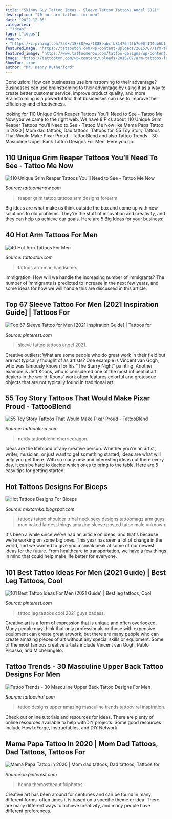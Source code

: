 ```yaml
---
title: "Skinny Guy Tattoo Ideas - Sleeve Tattoo Tattoos Angel 2021"
description: "40 hot arm tattoos for men"
date: "2022-12-05"
categories:
- "ideas"
tags: ["ideas"]
images:
- "https://i.pinimg.com/736x/18/88/ea/1888eabcfb814764ffb7e90f144db6b1.jpg"
featuredImage: "https://tattooton.com/wp-content/uploads/2015/07/arm-tattoos-for-men-18.jpg"
featured_image: "https://www.tattoomenow.com/tattoo-designs/wp-content/uploads/2019/12/Grim-Reaper-Tattoo-Arm-22.jpg"
image: "https://tattooton.com/wp-content/uploads/2015/07/arm-tattoos-for-men-18.jpg"
ShowToc: true
author: "Mr. Danny Rutherford"
---
```



Conclusion: How can businesses use brainstroming to their advantage?
Businesses can use brainstroming to their advantage by using it as a way to create better customer service, improve product quality, and more. Brainstroming is a powerful tool that businesses can use to improve their efficiency and effectiveness.

	

		
looking for 110 Unique Grim Reaper Tattoos You’ll Need to See - Tattoo Me Now you've came to the right web. We have 8 Pics about 110 Unique Grim Reaper Tattoos You’ll Need to See - Tattoo Me Now like Mama Papa Tattoo in 2020 | Mom dad tattoos, Dad tattoos, Tattoos for, 55 Toy Story Tattoos That Would Make Pixar Proud - TattooBlend and also Tattoo Trends - 30 Masculine Upper Back Tattoo Designs For Men. Here you go:
		
    
## 110 Unique Grim Reaper Tattoos You’ll Need To See - Tattoo Me Now

<img loading=lazy src="https://www.tattoomenow.com/tattoo-designs/wp-content/uploads/2019/12/Grim-Reaper-Tattoo-Arm-22.jpg" onerror="this.onerror=null;this.src='https://tse4.mm.bing.net/th?id=OIP.RYc5JQxCI3w6hnuqlnVPYAAAAA&amp;pid=15.1';" alt="110 Unique Grim Reaper Tattoos You’ll Need to See - Tattoo Me Now">

_Source: tattoomenow.com_

>reaper grim tattoo tattoos arm designs forearm. 

	

Big ideas are what make us think outside the box and come up with new solutions to old problems. They're the stuff of innovation and creativity, and they can help us achieve our goals. Here are 5 Big Ideas for your business: 

    
## 40 Hot Arm Tattoos For Men

<img loading=lazy src="https://tattooton.com/wp-content/uploads/2015/07/arm-tattoos-for-men-18.jpg" onerror="this.onerror=null;this.src='https://tse2.mm.bing.net/th?id=OIP.pVVwmJapI5hzAvA2_F_SxAHaLH&amp;pid=15.1';" alt="40 Hot Arm Tattoos For Men">

_Source: tattooton.com_

>tattoos arm man handsome. 

	

Immigration: How will we handle the increasing number of immigrants?
The number of immigrants is predicted to increase in the next few years, and some ideas for how we will handle this are discussed in this article.

    
## Top 67 Sleeve Tattoo For Men [2021 Inspiration Guide] | Tattoos For

<img loading=lazy src="https://i.pinimg.com/736x/d8/13/bd/d813bd65220bbac6180eaa7f5b89e849--sleeve-tattoos-for-men-angel-sleeve-tattoo.jpg" onerror="this.onerror=null;this.src='https://tse1.mm.bing.net/th?id=OIP.0WpwVyiIWOfWKE86phYOJAHaJ6&amp;pid=15.1';" alt="Top 67 Sleeve Tattoo for Men [2021 Inspiration Guide] | Tattoos for">

_Source: pinterest.com_

>sleeve tattoo tattoos angel 2021. 

	

Creative outliers: What are some people who do great work in their field but are not typically thought of as artists?
One example is Vincent van Gogh, who was famously known for his "The Starry Night" painting. Another example is Jeff Koons, who is considered one of the most influential art dealers in the world. Koons' work often features colorful and grotesque objects that are not typically found in traditional art.

    
## 55 Toy Story Tattoos That Would Make Pixar Proud - TattooBlend

<img loading=lazy src="https://tattooblend.com/wp-content/uploads/2015/11/clawmen-toystory-tattoo.jpg" onerror="this.onerror=null;this.src='https://tse3.mm.bing.net/th?id=OIP.2B5jlXyK89eLewGGrEItfAHaKw&amp;pid=15.1';" alt="55 Toy Story Tattoos That Would Make Pixar Proud - TattooBlend">

_Source: tattooblend.com_

>nerdy tattooblend cherriedragon. 

	

Ideas are the lifeblood of any creative person. Whether you're an artist, writer, musician, or just want to get something started, ideas are what will help you get there. With so many new and interesting ideas out there every day, it can be hard to decide which ones to bring to the table. Here are 5 easy tips for getting started: 

    
## Hot Tattoos Designs For Biceps

<img loading=lazy src="http://3.bp.blogspot.com/-jLog7vYGp24/Tq0pqAOr-oI/AAAAAAAADJI/d4Kbr_-rPnE/s640/Tattoos+for+Men+%2528sexy+tattoos%2529+9.jpg" onerror="this.onerror=null;this.src='https://tse4.mm.bing.net/th?id=OIP.I11aPgs4XE_uzU9SfA8frgAAAA&amp;pid=15.1';" alt="Hot Tattoos Designs For Biceps">

_Source: mixtarhka.blogspot.com_

>tattoos tattoo shoulder tribal neck sexy designs tattoomagz arm guys man naked largest things amazing sleeve posted tatoo male unknown. 

	

It's been a while since we've had an article on ideas, and that's because we're working on some big ones. This year has seen a lot of change in the world, and we wanted to give you a sneak peak at some of our newest ideas for the future. From healthcare to transportation, we have a few things in mind that could help make life better for everyone.

    
## 101 Best Tattoo Ideas For Men (2021 Guide) | Best Leg Tattoos, Cool

<img loading=lazy src="https://i.pinimg.com/736x/18/88/ea/1888eabcfb814764ffb7e90f144db6b1.jpg" onerror="this.onerror=null;this.src='https://tse4.mm.bing.net/th?id=OIP.7GFe0QAMU0I2Wj8IbKUp6QHaFS&amp;pid=15.1';" alt="101 Best Tattoo Ideas For Men (2021 Guide) | Best leg tattoos, Cool">

_Source: pinterest.com_

>tattoo leg tattoos cool 2021 guys badass. 

	

Creative art is a form of expression that is unique and often overlooked. Many people may think that only professionals or those with expensive equipment can create great artwork, but there are many people who can create amazing pieces of art without any special skills or equipment. Some of the most famous creative artists include Vincent van Gogh, Pablo Picasso, and Michelangelo.

    
## Tattoo Trends - 30 Masculine Upper Back Tattoo Designs For Men

<img loading=lazy src="http://tattooviral.com/wp-content/uploads/2017/06/tattoo-trends-30-masculine-upper-back-tattoo-designs-for-men-amazing-tattoo-ideas.jpg" onerror="this.onerror=null;this.src='https://tse2.mm.bing.net/th?id=OIP.xElvdyIC-lmgs15bvayZWQHaLH&amp;pid=15.1';" alt="Tattoo Trends - 30 Masculine Upper Back Tattoo Designs For Men">

_Source: tattooviral.com_

>tattoo designs upper amazing masculine trends tattooviral inspiration. 

	

Check out online tutorials and resources for ideas. There are plenty of online resources available to help withDIY projects. Some good resources include HowToForge, Instructables, and DIY Network. 

    
## Mama Papa Tattoo In 2020 | Mom Dad Tattoos, Dad Tattoos, Tattoos For

<img loading=lazy src="https://i.pinimg.com/736x/1e/f8/6f/1ef86ff110f22402a7e1fec2eb7db722.jpg" onerror="this.onerror=null;this.src='https://tse2.mm.bing.net/th?id=OIP.zkyql9x_USxXP3QzmpKKbAHaJ3&amp;pid=15.1';" alt="Mama Papa Tattoo in 2020 | Mom dad tattoos, Dad tattoos, Tattoos for">

_Source: in.pinterest.com_

>henna themostbeautifulphotos. 

	

Creative art has been around for centuries and can be found in many different forms. often times it is based on a specific theme or idea. There are many different ways to achieve creativity, and many people have different preferences.

